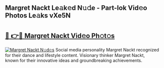 ## Margret Nackt Le𝚊k𝚎d N𝚞𝚍e - Part-Iok Vid𝚎o Photos Le𝚊ks vXe5N

# <h2><a href="http://fba5n93.evod.top/?m=Margret+Nackt">🔗 👉🔴 Margret Nackt Vid𝚎o Ph𝚘t𝚘s</a></h2>

[![Margret Nackt N𝚞d𝚎s](https://i.imgur.com/8V9OHl7.gif)](http://fba5n93.evod.top/?m=Margret+Nackt)
Social media personality Margret Nackt recognized for their dance and lifestyle content. Visionary thinker Margret Nackt, known for their innovative ideas and groundbreaking achievements. 
